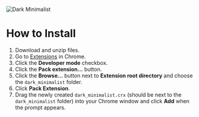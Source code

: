 ![Dark Minimalist](dark_minimalist_chrome_theme/raw/master/screenshot.jpg)
# How to Install
1. Download and unzip files.
2. Go to [Extensions](chrome://chrome/extensions/) in Chrome.
3. Click the **Developer mode** checkbox.
4. Click the **Pack extension…** button.
5. Click the **Browse…** button next to **Extension root directory** and choose the `dark_minimalist` folder.
6. Click **Pack Extension**.
7. Drag the newly created `dark_minimalist.crx` (should be next to the `dark_minimalist` folder) into your Chrome window and click **Add** when the prompt appears.
